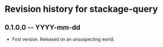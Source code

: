 # Revision history for stackage-query

## 0.1.0.0  -- YYYY-mm-dd

* First version. Released on an unsuspecting world.
